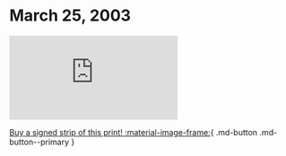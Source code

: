 # March 25, 2003

![](https://www.achewood.com/comic.php?date=03252003)

[Buy a signed strip of this print! :material-image-frame:](https://achewood-holiday-pop-up.myshopify.com/products/strip#03282003){ .md-button .md-button--primary }
